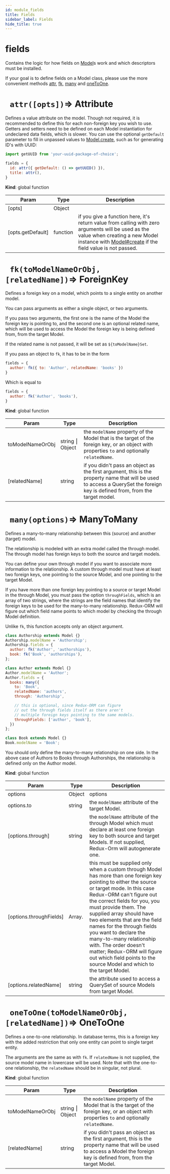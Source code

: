 ```yaml
---
id: module_fields
title: Fields
sidebar_label: Fields
hide_title: true
---
```


<a name="module:fields"></a>

#  fields

Contains the logic for how fields on [Model](Model)s workand which descriptors must be installed.If your goal is to define fields on a Model class,please use the more convenient methods [attr](#attr),[fk](#fk), [many](#many) and [oneToOne](#oneToOne).


<a name="attr"></a>

# ` attr([opts])`⇒ Attribute 

Defines a value attribute on the model.Though not required, it is recommended to define this for each non-foreign key you wish to use.Getters and setters need to be defined on each Modelinstantiation for undeclared data fields, which is slower.You can use the optional `getDefault` parameter to fill in unpassed valuesto [Model.create](Model.create), such as for generating ID's with UUID:```javascriptimport getUUID from 'your-uuid-package-of-choice';fields = {  id: attr({ getDefault: () => getUUID() }),  title: attr(),}```

**Kind**: global function  

| Param | Type | Description |
| --- | --- | --- |
| [opts] | Object |  |
| [opts.getDefault] | function | if you give a function here, it's return                                       value from calling with zero arguments will                                       be used as the value when creating a new Model                                       instance with [Model#create](Model#create) if the field                                       value is not passed. |


<a name="fk"></a>

# ` fk(toModelNameOrObj, [relatedName])`⇒ ForeignKey 

Defines a foreign key on a model, which pointsto a single entity on another model.You can pass arguments as either a single object,or two arguments.If you pass two arguments, the first one is the nameof the Model the foreign key is pointing to, andthe second one is an optional related name, which willbe used to access the Model the foreign keyis being defined from, from the target Model.If the related name is not passed, it will be set as`${toModelName}Set`.If you pass an object to `fk`, it has to be in the form```javascriptfields = {  author: fk({ to: 'Author', relatedName: 'books' })}```Which is equal to```javascriptfields = {  author: fk('Author', 'books'),}```

**Kind**: global function  

| Param | Type | Description |
| --- | --- | --- |
| toModelNameOrObj | string ⎮ Object | the `modelName` property of                                            the Model that is the target of the                                            foreign key, or an object with properties                                            `to` and optionally `relatedName`. |
| [relatedName] | string | if you didn't pass an object as the first argument,                                 this is the property name that will be used to                                 access a QuerySet the foreign key is defined from,                                 from the target model. |


<a name="many"></a>

# ` many(options)`⇒ ManyToMany 

Defines a many-to-many relationship betweenthis (source) and another (target) model.The relationship is modeled with an extra model called the through model.The through model has foreign keys to both the source and target models.You can define your own through model if you want to associate more informationto the relationship. A custom through model must have at least two foreign keys,one pointing to the source Model, and one pointing to the target Model.If you have more than one foreign key pointing to a source or target Model in thethrough Model, you must pass the option `throughFields`, which is an array of twostrings, where the strings are the field names that identify the foreign keys tobe used for the many-to-many relationship. Redux-ORM will figure out which field namepoints to which model by checking the through Model definition.Unlike `fk`, this function accepts only an object argument.```javascriptclass Authorship extends Model {}Authorship.modelName = 'Authorship';Authorship.fields = {  author: fk('Author', 'authorships'),  book: fk('Book', 'authorships'),};class Author extends Model {}Author.modelName = 'Author';Author.fields = {  books: many({    to: 'Book',    relatedName: 'authors',    through: 'Authorship',    // this is optional, since Redux-ORM can figure    // out the through fields itself as there aren't    // multiple foreign keys pointing to the same models.    throughFields: ['author', 'book'],  })};class Book extends Model {}Book.modelName = 'Book';```You should only define the many-to-many relationship on one side. In theabove case of Authors to Books through Authorships, the relationship isdefined only on the Author model.

**Kind**: global function  

| Param | Type | Description |
| --- | --- | --- |
| options | Object | options |
| options.to | string | the `modelName` attribute of the target Model. |
| [options.through] | string | the `modelName` attribute of the through Model which                                    must declare at least one foreign key to both source and                                    target Models. If not supplied, Redux-Orm will autogenerate                                    one. |
| [options.throughFields] | Array.<string> | this must be supplied only when a custom through                                            Model has more than one foreign key pointing to                                            either the source or target mode. In this case                                            Redux-ORM can't figure out the correct fields for                                            you, you must provide them. The supplied array should                                            have two elements that are the field names for the                                            through fields you want to declare the many-to-many                                            relationship with. The order doesn't matter;                                            Redux-ORM will figure out which field points to                                            the source Model and which to the target Model. |
| [options.relatedName] | string | the attribute used to access a QuerySet                                          of source Models from target Model. |


<a name="oneToOne"></a>

# ` oneToOne(toModelNameOrObj, [relatedName])`⇒ OneToOne 

Defines a one-to-one relationship. In database terms, this is a foreign key with theadded restriction that only one entity can point to single target entity.The arguments are the same as with `fk`. If `relatedName` is not supplied,the source model name in lowercase will be used. Note that with the one-to-onerelationship, the `relatedName` should be in singular, not plural.

**Kind**: global function  

| Param | Type | Description |
| --- | --- | --- |
| toModelNameOrObj | string ⎮ Object | the `modelName` property of                                            the Model that is the target of the                                            foreign key, or an object with properties                                            `to` and optionally `relatedName`. |
| [relatedName] | string | if you didn't pass an object as the first argument,                                 this is the property name that will be used to                                 access a Model the foreign key is defined from,                                 from the target Model. |


